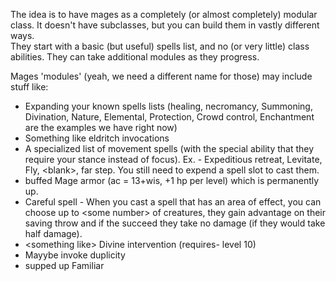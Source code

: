 The idea is to have mages as a completely (or almost completely) modular class. It doesn't have subclasses, but you can build them in vastly different ways.  
They start with a basic (but useful) spells list, and no (or very little) class abilities. They can take additional modules as they progress.

Mages 'modules' (yeah, we need a different name for those) may include stuff like:

*   Expanding your known spells lists (healing, necromancy, Summoning, Divination, Nature, Elemental, Protection, Crowd control, Enchantment are the examples we have right now)
*   Something like eldritch invocations
*   A specialized list of movement spells (with the special ability that they require your stance instead of focus). Ex. - Expeditious retreat, Levitate, Fly, \<blank>, far step. You still need to expend a spell slot to cast them.
*   buffed Mage armor (ac = 13+wis, +1 hp per level) which is permanently up.
*   Careful spell - When you cast a spell that has an area of effect, you can choose up to \<some number> of creatures, they gain advantage on their saving throw and if the succeed they take no damage (if they would take half damage).
*   \<something like> Divine intervention (requires- level 10)
*   Mayybe invoke duplicity
*   supped up Familiar
